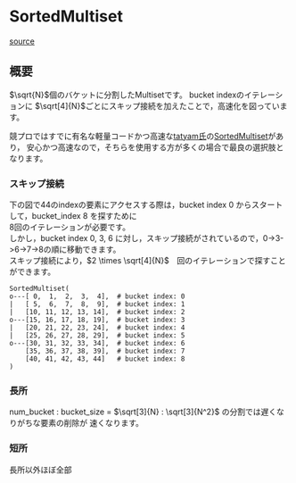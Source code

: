 # SortedMultiset

[source](../../lib/multiset/multiset.py)

## 概要
$\sqrt{N}$個のバケットに分割したMultisetです。
bucket indexのイテレーションに	$\sqrt[4]{N}$ごとにスキップ接続を加えたことで，高速化を図っています。

競プロではすでに有名な軽量コードかつ高速な[tatyam氏](https://twitter.com/tatyam_prime)の[SortedMultiset](https://github.com/tatyam-prime/SortedSet)があり，
安心かつ高速なので，そちらを使用する方が多くの場合で最良の選択肢となります。

### スキップ接続
下の図で44のindexの要素にアクセスする際は，bucket index 0 からスタートして，bucket_index 8 を探すために  
8回のイテレーションが必要です。  
しかし，bucket index 0, 3, 6 に対し，スキップ接続がされているので，0->3->6->7->8の順に移動できます。  
スキップ接続により，$2 \times \sqrt[4]{N}$　回のイテレーションで探すことができます。

```
SortedMultiset(
o---[ 0,  1,  2,  3,  4],  # bucket index: 0
|   [ 5,  6,  7,  8,  9],  # bucket index: 1
|   [10, 11, 12, 13, 14],  # bucket index: 2
o---[15, 16, 17, 18, 19],  # bucket index: 3
|   [20, 21, 22, 23, 24],  # bucket index: 4
|   [25, 26, 27, 28, 29],  # bucket index: 5
o---[30, 31, 32, 33, 34],  # bucket index: 6
    [35, 36, 37, 38, 39],  # bucket index: 7
    [40, 41, 42, 43, 44]   # bucket index: 8
)
```

### 長所
num_bucket : bucket_size = $\sqrt[3]{N} : \sqrt[3]{N^2}$ の分割では遅くなりがちな要素の削除が
速くなります。

### 短所
長所以外ほぼ全部


